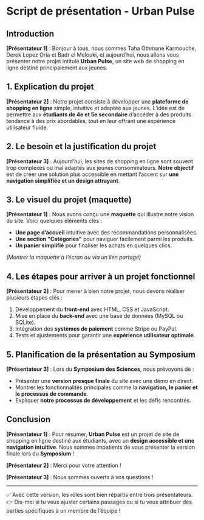 # **Script de présentation - Urban Pulse**  

## **Introduction**  
**[Présentateur 1]** : Bonjour à tous, nous sommes Taha Othmane Karmouche, Derek Lopez Oria et Badr el Melouki, et aujourd’hui, nous allons vous présenter notre projet intitulé **Urban Pulse**, un site web de shopping en ligne destiné principalement aux jeunes.  

## **1. Explication du projet**  
**[Présentateur 2]** : Notre projet consiste à développer une **plateforme de shopping en ligne** simple, intuitive et adaptée aux jeunes. L’idée est de permettre aux **étudiants de 4e et 5e secondaire** d’accéder à des produits tendance à des prix abordables, tout en leur offrant une expérience utilisateur fluide.  

## **2. Le besoin et la justification du projet**  
**[Présentateur 3]** : Aujourd’hui, les sites de shopping en ligne sont souvent trop complexes ou mal adaptés aux jeunes consommateurs. **Notre objectif** est de créer une solution plus accessible en mettant l’accent sur **une navigation simplifiée et un design attrayant**.  

## **3. Le visuel du projet (maquette)**  
**[Présentateur 1]** : Nous avons conçu une **maquette** qui illustre notre vision du site. Voici quelques éléments clés :  
- **Une page d’accueil** intuitive avec des recommandations personnalisées.  
- **Une section "Catégories"** pour naviguer facilement parmi les produits.  
- **Un panier simplifié** pour finaliser les achats en quelques clics.  

_(Montrer la maquette à l’écran ou via un lien partagé)_  

## **4. Les étapes pour arriver à un projet fonctionnel**  
**[Présentateur 2]** : Pour mener à bien notre projet, nous devons réaliser plusieurs étapes clés :  
1. Développement du **front-end** avec HTML, CSS et JavaScript.  
2. Mise en place du **back-end** avec une base de données (MySQL ou SQLite).  
3. Intégration des **systèmes de paiement** comme Stripe ou PayPal.  
4. Tests et ajustements pour garantir une **expérience utilisateur optimale**.  

## **5. Planification de la présentation au Symposium**  
**[Présentateur 3]** : Lors du **Symposium des Sciences**, nous prévoyons de :  
- Présenter une **version presque finale** du site avec une démo en direct.  
- Montrer les fonctionnalités principales comme la **navigation, le panier et le processus de commande**.  
- Expliquer **notre processus de développement** et les défis rencontrés.  

## **Conclusion**  
**[Présentateur 1]** : Pour résumer, **Urban Pulse** est un projet de site de shopping en ligne destiné aux étudiants, avec un **design accessible et une navigation intuitive**. Nous sommes impatients de vous présenter la version finale lors du **Symposium** !  

**[Présentateur 2]** : Merci pour votre attention !  

**[Présentateur 3]** : Nous sommes ouverts à vos questions !  

---

✅ Avec cette version, les rôles sont bien répartis entre trois présentateurs.  
👉 Dis-moi si tu veux ajuster certains passages ou si tu veux attribuer des parties spécifiques à un membre de l’équipe !
